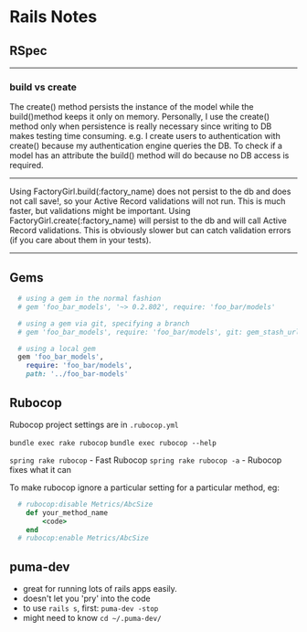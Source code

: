 # Rails Notes

## RSpec
---

### build vs create

The create() method persists the instance of the model while the build()method keeps it only on memory.
Personally, I use the create() method only when persistence is really necessary since writing to DB makes testing time consuming.
e.g.
I create users to authentication with create() because my authentication engine queries the DB.
To check if a model has an attribute the build() method will do because no DB access is required.

---

Using FactoryGirl.build(:factory_name) does not persist to the db and does not call save!, so your Active Record validations will not run. This is much faster, but validations might be important.
Using FactoryGirl.create(:factory_name) will persist to the db and will call Active Record validations. This is obviously slower but can catch validation errors (if you care about them in your tests).

---

## Gems
```rb
  # using a gem in the normal fashion
  # gem 'foo_bar_models', '~> 0.2.802', require: 'foo_bar/models'

  # using a gem via git, specifying a branch
  # gem 'foo_bar_models', require: 'foo_bar/models', git: gem_stash_url('foo_bar-models'), branch: 'bug/whatever'

  # using a local gem
  gem 'foo_bar_models',
    require: 'foo_bar/models',
    path: '../foo_bar-models'
```

## Rubocop
Rubocop project settings are in `.rubocop.yml`

`bundle exec rake rubocop`
`bundle exec rubocop --help`

`spring rake rubocop` - Fast Rubocop
`spring rake rubocop -a` - Rubocop fixes what it can

To make rubocop ignore a particular setting for a particular method, eg:
```rb
  # rubocop:disable Metrics/AbcSize
	def your_method_name
		<code>
	end
  # rubocop:enable Metrics/AbcSize
```

## puma-dev
- great for running lots of rails apps easily.
- doesn't let you 'pry' into the code
- to use `rails s`, first: `puma-dev -stop`
- might need to know `cd ~/.puma-dev/`